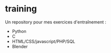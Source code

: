 # training
Un repository pour mes exercices d'entraînement :
* Python
* C
* HTML/CSS/javascript/PHP/SQL
* Blender
